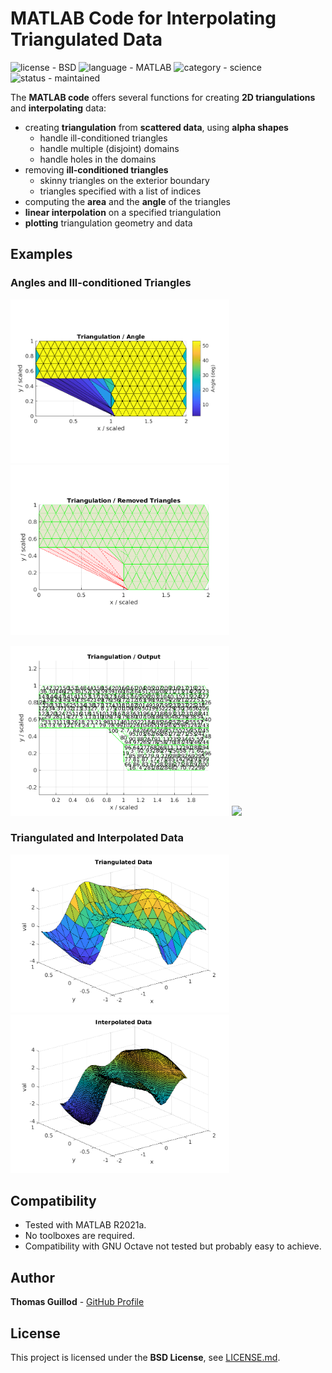 # MATLAB Code for Interpolating Triangulated Data

![license - BSD](https://img.shields.io/badge/license-BSD-green)
![language - MATLAB](https://img.shields.io/badge/language-MATLAB-blue)
![category - science](https://img.shields.io/badge/category-science-lightgrey)
![status - maintained](https://img.shields.io/badge/status-maintained-green)

The **MATLAB code** offers several functions for creating **2D triangulations** and **interpolating** data:
* creating **triangulation** from **scattered data**, using **alpha shapes**
    * handle ill-conditioned triangles
    * handle multiple (disjoint) domains
    * handle holes in the domains
* removing **ill-conditioned triangles**
    * skinny triangles on the exterior boundary 
    * triangles specified with a list of indices
* computing the **area** and the **angle** of the triangles
* **linear interpolation** on a specified triangulation
* **plotting** triangulation geometry and data

## Examples

### Angles and Ill-conditioned Triangles

<p float="middle">
    <img src="readme_img/tri_angle.png" width="350">
    <img src="readme_img/tri_geom.png" width="350">
</p>

<p float="middle">
    <img src="readme_img/tri_number.png" width="350">
    <img src="tri_output/tri_output.png" width="350">
</p>

### Triangulated and Interpolated Data

<p float="middle">
    <img src="readme_img/tri_plot.png" width="350">
    <img src="readme_img/tri_interp.png" width="350">
</p>

## Compatibility

* Tested with MATLAB R2021a.
* No toolboxes are required.
* Compatibility with GNU Octave not tested but probably easy to achieve.

## Author

**Thomas Guillod** - [GitHub Profile](https://github.com/otvam)

## License

This project is licensed under the **BSD License**, see [LICENSE.md](LICENSE.md).
